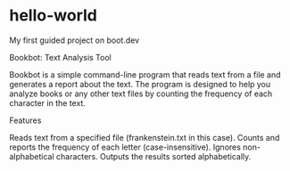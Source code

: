 # hello-world
My first guided project on boot.dev

Bookbot: Text Analysis Tool

Bookbot is a simple command-line program that reads text from a file and generates a report about the text. The program is designed to help you analyze books or any other text files by counting the frequency of each character in the text. 

Features

Reads text from a specified file (frankenstein.txt in this case).
Counts and reports the frequency of each letter (case-insensitive).
Ignores non-alphabetical characters.
Outputs the results sorted alphabetically.
